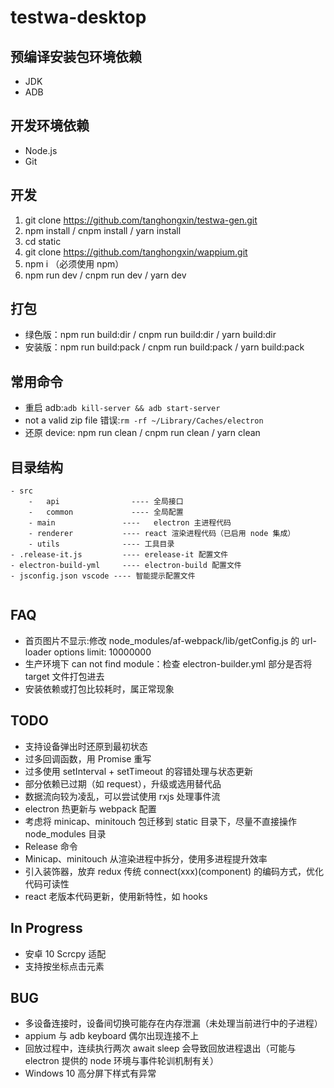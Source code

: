 # testwa-desktop

## 预编译安装包环境依赖

- JDK
- ADB

## 开发环境依赖

- Node.js
- Git

## 开发

1. git clone https://github.com/tanghongxin/testwa-gen.git
2. npm install / cnpm install / yarn install
3. cd static
4. git clone https://github.com/tanghongxin/wappium.git
5. npm i （必须使用 npm）
6. npm run dev / cnpm run dev / yarn dev

## 打包

- 绿色版：npm run build:dir / cnpm run build:dir / yarn build:dir
- 安装版：npm run build:pack / cnpm run build:pack / yarn build:pack

## 常用命令

- 重启 adb:`adb kill-server && adb start-server`
- not a valid zip file 错误:`rm -rf ~/Library/Caches/electron`
- 还原 device:  npm run clean / cnpm run clean / yarn clean

## 目录结构

```
- src
	-	api	               ----	全局接口
	-	common	           ----	全局配置
	- main               ----	electron 主进程代码
	- renderer	         ---- react 渲染进程代码（已启用 node 集成）
	- utils              ---- 工具目录
- .release-it.js	     ---- erelease-it 配置文件
- electron-build-yml	 ---- electron-build 配置文件
- jsconfig.json vscode ---- 智能提示配置文件


```



## FAQ

- 首页图片不显示:修改 node_modules/af-webpack/lib/getConfig.js 的 url-loader options limit: 10000000
- 生产环境下 can not find module：检查 electron-builder.yml 部分是否将 target 文件打包进去
- 安装依赖或打包比较耗时，属正常现象

## TODO

- 支持设备弹出时还原到最初状态
- 过多回调函数，用 Promise 重写
- 过多使用 setInterval + setTimeout 的容错处理与状态更新
- 部分依赖已过期（如 request），升级或选用替代品
- 数据流向较为凌乱，可以尝试使用 rxjs 处理事件流
- electron 热更新与 webpack 配置
- 考虑将 minicap、minitouch 包迁移到 static 目录下，尽量不直接操作 node_modules 目录
- Release 命令
- Minicap、minitouch 从渲染进程中拆分，使用多进程提升效率
- 引入装饰器，放弃 redux 传统 connect(xxx)(component) 的编码方式，优化代码可读性
- react 老版本代码更新，使用新特性，如 hooks

## In Progress

- 安卓 10 Scrcpy 适配
- 支持按坐标点击元素

## BUG

- 多设备连接时，设备间切换可能存在内存泄漏（未处理当前进行中的子进程）
- appium 与 adb keyboard 偶尔出现连接不上
- 回放过程中，连续执行两次 await sleep 会导致回放进程退出（可能与 electron 提供的 node 环境与事件轮训机制有关）
- Windows 10 高分屏下样式有异常

